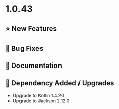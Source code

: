 # 1.0.43

## ⭐ New Features

## 🐞 Bug Fixes

## 📔 Documentation

## 🔨 Dependency Added / Upgrades

- Upgrade to Kotlin 1.4.20
- Upgrade to Jackson 2.12.0